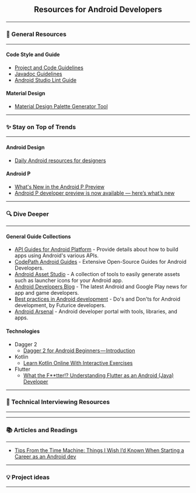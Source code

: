 ## <p style="text-align: center;"> Resources for Android Developers</p>

---

### 🔧 General Resources

----

#### Code Style and Guide
-  [Project and Code Guidelines](https://github.com/ribot/android-guidelines/blob/master/project_and_code_guidelines.md)
-  [Javadoc Guidelines](http://www.oracle.com/technetwork/java/javase/documentation/index-137868.html)
-  [Android Studio Lint Guide](https://developer.android.com/studio/write/lint.html)

#### Material Design
 - [Material Design Palette Generator Tool](https://www.materialpalette.com/)




----

### ✨ Stay on Top of Trends

----

#### Android Design 
  * [Daily Android resources for designers](https://www.uplabs.com/android)

#### Android P
   * [What's New in the Android P Preview](https://www.youtube.com/watch?v=LBBqTd6uOd4)
   * [Android P developer preview is now available — here’s what’s new](https://www.theverge.com/2018/3/7/17088394/android-p-developer-preview-notifications-kotlin-microphone)


---

### 🔍  Dive Deeper

----

#### General Guide Collections
* [API Guides for Android Platform](https://developer.android.com/guide/index.html) - Provide details about how to build apps using Android's various APIs.
* [CodePath Android Guides](https://github.com/codepath/android_guides/wiki) - Extensive Open-Source Guides for Android Developers.
* [Android Asset Studio](https://romannurik.github.io/AndroidAssetStudio/index.html) - A collection of tools to easily generate assets such as launcher icons for your Android app.
* [Android Developers Blog](https://android-developers.googleblog.com/) - The latest Android and Google Play news for app and game developers.
* [Best practices in Android development](https://github.com/futurice/android-best-practices) - Do's and Don'ts for Android development, by Futurice developers.
* [Android Arsenal](https://android-arsenal.com/) -  Android developer portal with tools, libraries, and apps.

#### Technologies 

- Dagger 2
    * [Dagger 2 for Android Beginners — Introduction](https://medium.com/@harivigneshjayapalan/dagger-2-for-android-beginners-introduction-be6580cb3edb)
- Kotlin
    * [Learn Kotlin Online With Interactive Exercises](https://try.kotlinlang.org/#/Examples/Hello,%20world!/Simplest%20version/Simplest%20version.kt)
- Flutter
    * [What the F**tter!? Understanding Flutter as an Android (Java) Developer](https://medium.com/@daggerdwivedi/what-the-f-tter-understanding-flutter-as-an-android-java-developer-2158086a2bd9)




---

### 💬 Technical Interviewing Resources

----

---

### 📚 Articles and Readings

----

* [Tips From the Time Machine: Things I Wish I’d Known When Starting a Career as an Android dev](https://chicagoroboto.com/sessions/tips-time-machine-things-wish-id-known-starting-career-android-dev/)

---

### 💡 Project ideas

----



